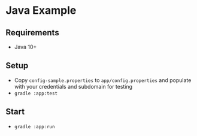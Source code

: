 # Java Example

## Requirements
- Java 10+

## Setup
- Copy `config-sample.properties` to `app/config.properties` and populate with your credentials and subdomain for testing
- `gradle :app:test`

## Start
- `gradle :app:run`
